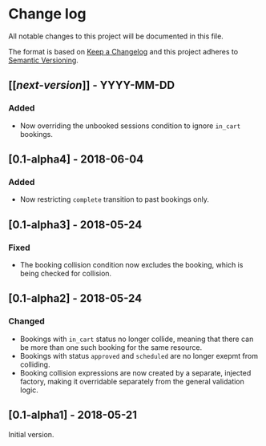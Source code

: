# Change log
All notable changes to this project will be documented in this file.

The format is based on [Keep a Changelog](http://keepachangelog.com/)
and this project adheres to [Semantic Versioning](http://semver.org/).

## [[*next-version*]] - YYYY-MM-DD
### Added
- Now overriding the unbooked sessions condition to ignore `in_cart` bookings.

## [0.1-alpha4] - 2018-06-04
### Added
- Now restricting `complete` transition to past bookings only.

## [0.1-alpha3] - 2018-05-24
### Fixed
- The booking collision condition now excludes the booking, which is being checked for collision.

## [0.1-alpha2] - 2018-05-24
### Changed
- Bookings with `in_cart` status no longer collide, meaning that there can be more than one such booking for the same resource.
- Bookings with status `approved` and `scheduled` are no longer exepmt from colliding.
- Booking collision expressions are now created by a separate, injected factory, making it overridable separately from the general validation logic.

## [0.1-alpha1] - 2018-05-21
Initial version.
